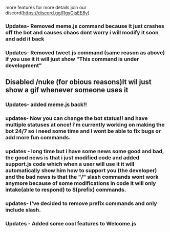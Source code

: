 more features for more details join our discord(https://discord.gg/RgyGjsEE8y)

### Updates- Removed meme.js command because it just crashes off the bot and causes chaos dont worry i will modify it soon and add it back

### Updates- Removed tweet.js command (same reason as above) if you use it it will just show "This command is under development"

## Disabled /nuke (for obious reasons)It wil just show a gif whenever someone uses it

### Updates- added meme.js back!! 

### updates- Now you can change the bot status!! and have multiple statuses at once! i'm currently working on making the bot 24/7 so i need some time and i wont be able to fix bugs or add more fun commands.

### updates - long time but i have some news some good and bad, the good news is that i just modified code and added support.js code which when a user will use it it will automatically show him how to support you (the developer) and the bad news is that the "/" slash commands wont work anymore because of some modifications in code it will only intake(able to respond) to $(prefix) commands. 

### updates- I've decided to remove prefix commands and only include slash.

### Updates - Added some cool features to Welcome.js
